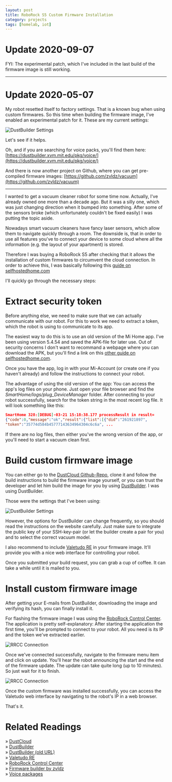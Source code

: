 ```yaml
---
layout: post
title: RoboRock S5 Custom Firmware Installation
category: projects
tags: [homelab, iot]
---
```


Update 2020-09-07
=================

FYI: The experimental patch, which I've included in the last build of the firmware image is still working.

---

Update 2020-05-07
=================

My robot resetted itself to factory settings. That is a known bug when using custom firmwares. So this time when building the firmware image, I've enabled an experimental patch for it. These are my current settings:

![DustBuilder Settings](/assets/img/posts/2020-05-07/dustbuilder-settings.JPG)

Let's see if it helps. 

Oh, and if you are searching for voice packs, you'll find them here: [https://dustbuilder.xvm.mit.edu/pkg/voice/](https://dustbuilder.xvm.mit.edu/pkg/voice/)

And there is now another project on Github, where you can get pre-compiled firmware images: [https://github.com/zvldz/vacuum](https://github.com/zvldz/vacuum)

---

I wanted to get a vacuum cleaner robot for some time now. Actually, I've already owned one more than a decade ago. But it was a silly one, which was just changing direction when it bumped into something. After some of the sensors broke (which unfortunately couldn't be fixed easily) I was putting the topic aside.

Nowadays smart vacuum cleaners have fancy laser sensors, which allow them to navigate quickly through a room. The downside is, that in order to use all features you've to connect your device to some cloud where all the information (e.g. the layout of your apartment) is stored.

Therefore I was buying a RoboRock S5 after checking that it allows the installation of custom firmwares to circumvent the cloud connection. In order to achieve this, I was basically following this [guide on selfhostedhome.com](https://selfhostedhome.com/cloud-free-smart-vacuum-valetudo-for-roborock-s5/) 

I'll quickly go through the necessary steps:

Extract security token
======================

Before anything else, we need to make sure that we can actually communicate with our robot. For this to work we need to extract a token, which the robot is using to communicate to its app. 

The easiest way to do this is to use an old version of the Mi Home app. I've been using version 5.4.54 and saved the APK-file for later use. Out of security concerns I don't want to recommand a webpage where you can download the APK, but you'll find a link on this [other guide on selfhostedhome.com](https://selfhostedhome.com/zoned-cleaning-with-the-xiaomi-roborock-s5-robotic-vacuum/).

Once you have the app, log in with your Mi-Account (or create one if you haven't already) and follow the instructions to connect your robot.

The advantage of using the old version of the app: You can access the app's log files on your phone. Just open your file browser and find the *SmartHome/logs/plug_DeviceManager* folder. After connecting to your robot successfully, search for the token string in the most recent log file. It will look something like this:
```json
SmartHome 328:[DEBUG]-03-21 15:18:38.177 processResult in result=
{"code":0,"message":"ok","result":{"list":[{"did":"261921897",
"token":"35774d584b45777143634964304c6c6a", ...
```

If there are no log files, then either you've the wrong version of the app, or you'll need to start a vacuum clean first.

Build custom firmware image
===========================

You can either go to the [DustCloud Github-Repo](https://github.com/dgiese/dustcloud), clone it and follow the build instructions to build the firmware image yourself, or you can trust the developer and let him build the image for you by using [DustBuilder](https://builder.dontvacuum.me/). I was using DustBuilder. 

Those were the settings that I've been using:

![DustBuilder Settings](/assets/img/posts/2020-03-21/dustbuilder-settings.JPG)

However, the options for DustBuilder can change frequently, so you should read the instructions on the website carefully. Just make sure to integrate the public key of your SSH-key-pair (or let the builder create a pair for you) and to select the correct vacuum model.

I also recommend to include [Valetudo RE](https://github.com/rand256/valetudo) in your firmware image. It'll provide you with a nice web interface for controlling your robot.

Once you submitted your build request, you can grab a cup of coffee. It can take a while until it is mailed to you.

Install custom firmware image
=============================

After getting your E-mails from DustBuilder, downloading the image and verifying its hash, you can finally install it.

For flashing the firmware image I was using the [RoboRock Control Center](https://github.com/LazyT/rrcc). The application is pretty self-explanatory: After starting the application the first time, you'll be prompted to connect to your robot. All you need is its IP and the token we've extracted earlier.

![RRCC Connection](/assets/img/posts/2020-03-21/rrcc-v088-01.JPG)

Once we've connected successfully, navigate to the firmware menu item and click on update. You'll hear the robot announcing the start and the end of the firmware update. The update can take quite long (up to 10 minutes). So just wait for it to finish. 

![RRCC Connection](/assets/img/posts/2020-03-21/rrcc-v088-02.JPG)

Once the custom firmware was installed successfully, you can access the Valetudo web interface by navigating to the robot's IP in a web browser.

That's it.

Related Readings
================

&raquo; [DustCloud](https://github.com/dgiese/dustcloud)  
&raquo; [DustBuilder](https://builder.dontvacuum.me/)  
&raquo; [DustBuilder (old URL)](https://dustbuilder.xvm.mit.edu/)  
&raquo; [Valetudo RE](https://github.com/rand256/valetudo)  
&raquo; [RoboRock Control Center](https://github.com/LazyT/rrcc)  
&raquo; [Firmware builder by zvldz](https://github.com/zvldz/vacuum)  
&raquo; [Voice packages](https://dustbuilder.xvm.mit.edu/pkg/voice/) 